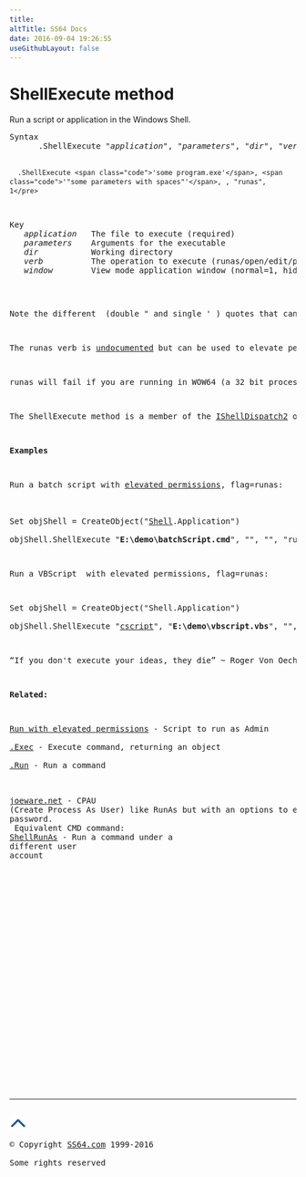 ```yaml
---
title:
altTitle: SS64 Docs
date: 2016-09-04 19:26:55
useGithubLayout: false
---
```

<!-- #BeginLibraryItem "/Library/head_vb.lbi" --><!-- #EndLibraryItem --><h1>ShellExecute method </h1> 
<p> Run a script or application in the Windows Shell. </p>
<pre>Syntax
      .ShellExecute "<i>application</i>", "<i>parameters</i>", "<i>dir</i>", "<i>verb</i>", <i>window</i>

      .ShellExecute <span class="code">'some program.exe'</span>, <span class="code">'"some parameters with spaces"'</span>, , "runas", 1</pre>
<pre>Key
   <i>application</i>   The file to execute (required)
   <i>parameters</i>    Arguments for the executable
   <i>dir</i>           Working directory
   <i>verb</i>          The operation to execute (runas/open/edit/print)
   <i>window</i>        View mode application window (normal=1, hide=0, 2=Min, 3=max, 4=restore, 5=current, 7=min/inactive, 10=default)</pre>
<p>Note the different  (double <span class="code">"</span> and single <span class="code">'</span> ) quotes that can be used to delimit paths with spaces.</p>
<p>The <span class="code">runas</span> verb is <a href="http://msdn.microsoft.com/en-us/library/windows/desktop/bb762153(v=vs.85).aspx">undocumented</a> but can be used to elevate permissions. When a script is run with elevated permissions several aspects of the user environment may change: The <a href="../nt/cd.html">current directory</a>, the current TEMP folder and any mapped drives will be disconnected.</p>
<p>runas will fail if you are running in WOW64 (a 32 bit process on 64 bit windows) for example %systemroot%\syswow64\cmd.exe ... </p>
<p>The ShellExecute method is a member of the <a href="http://msdn.microsoft.com/en-us/library/windows/desktop/bb774138%28v=vs.85%29.aspx">IShellDispatch2</a> object.</p>
<p><b>Examples</b></p>
<p>Run a batch script with <a href="syntax-elevate.html">elevated permissions</a>, flag=runas:<br>
<br>
<span class="code">Set objShell = CreateObject("<a href="shell.html">Shell</a>.Application")<br>
objShell.ShellExecute "<b>E:\demo\batchScript.cmd</b>", "", "", "runas", 1</span></p>
<p>Run a VBScript  with elevated permissions, flag=runas:</p>
<p class="code">Set objShell = CreateObject("Shell.Application")<br>
objShell.ShellExecute "<a href="cscript.html">cscript</a>", "<b>E:\demo\vbscript.vbs</b>", "", "runas", 1</p>
<p class="quote">“If you don't execute your ideas, they die” ~ Roger Von Oech</p>
<p><b>Related:</b></p>
<p><a href="syntax-elevate.html">Run with elevated permissions</a> - Script to run as Admin<br>
<a href="exec.html">.Exec</a> - Execute command, returning an object<br>
<a href="run.html">.Run</a> - Run a command<br>

<a href="http://www.joeware.net/freetools/">joeware.net</a> - CPAU (Create Process As User) like RunAs but with an options to encrypt the password.<br>
Equivalent CMD command: <a href="../nt/shellrunas.html">ShellRunAs</a> - Run a command under a different user account</p><!-- #BeginLibraryItem "/Library/foot_vb.lbi" --><p>
<!-- VB300 -->
<ins class="adsbygoogle" style="display:inline-block;width:300px;height:250px" data-ad-client="ca-pub-6140977852749469" data-ad-slot="1683739502"></ins>
<script>
(adsbygoogle = window.adsbygoogle || []).push({});
</script></p>
<hr>
<div id="bl" class="footer"><a href="shellexecute.html#"><img src="../images/top.png" width="30" height="22" alt="Back to the Top"></a></div>
<div id="br" class="footer, tagline">© Copyright <a href="http://ss64.com/">SS64.com</a> 1999-2016<br>
Some rights reserved</div><!-- #EndLibraryItem -->

